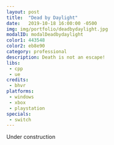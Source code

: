 ```yaml
---
layout: post
title:  "Dead by Daylight"
date:   2019-10-18 16:00:00 -0500
img: img/portfolio/deadbydaylight.jpg
modalID: modalDeadbydaylight
color1: 443548
color2: eb8e90
category: professional
description: Death is not an escape!
libs:
 - cpp 
 - ue 
credits:
 - bhvr
platforms:
 - windows
 - xbox
 - playstation
specials:
 - switch
---
```

Under construction